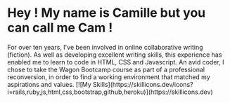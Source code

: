 <h1>Hey ! My name is Camille but you can call me Cam !</h1>
For over ten years, I've been involved in online collaborative writing (fiction). As well as developing excellent writing skills, this experience has enabled me to learn to code in HTML, CSS and Javascript. An avid coder, I chose to take the Wagon Bootcamp course as part of a professional reconversion, in order to find a working environment that matched my aspirations and values.
[![My Skills](https://skillicons.dev/icons?i=rails,ruby,js,html,css,bootstrap,github,heroku)](https://skillicons.dev)
